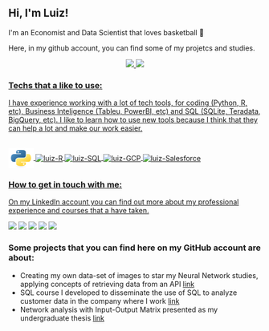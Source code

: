 ## Hi, I'm Luiz!

I'm an Economist and Data Scientist that loves basketball 🏀

Here, in my github account, you can find some of my projetcs and studies. 

<div align="center">
  <a href="https://github.com/Luizgs7">
  <img height="180em" src="https://github-readme-stats.vercel.app/api?username=Luizgs7&show_icons=true&theme=dark&include_all_commits=true&count_private=true"/>
  <img height="180em" src="https://github-readme-stats.vercel.app/api/top-langs/?username=Luizgs7&layout=compact&langs_count=7&theme=dark"/>
</div>
    
  
### Techs that a like to use:  
  
  
I have experience working with a lot of tech tools, for coding (Python, R, etc), Business Inteligence (Tableu, PowerBI, etc) and SQL (SQLite, Teradata, BigQuery, etc). I like to learn how to use new tools because I think that they can help a lot and make our work easier.
  
<div style="display: inline_block"><br>
  <img align="center" alt="luiz-Python" height="40" width="50" src="https://raw.githubusercontent.com/devicons/devicon/master/icons/python/python-original.svg">
  <img align="center" alt="luiz-R" height="40" width="50" src="https://cdn.jsdelivr.net/gh/devicons/devicon/icons/rstudio/rstudio-original.svg">
  <img align="center" alt="luiz-SQL" height="40" width="50" src="https://cdn.jsdelivr.net/gh/devicons/devicon/icons/postgresql/postgresql-original-wordmark.svg">
  <img align="center" alt="luiz-GCP" height="40" width="50" src="https://cdn.jsdelivr.net/gh/devicons/devicon/icons/googlecloud/googlecloud-original.svg">    
  <img align="center" alt="luiz-Salesforce" height="40" width="50" src="https://cdn.jsdelivr.net/gh/devicons/devicon/icons/salesforce/salesforce-original.svg">
</div>
  
  
### How to get in touch with me:  
  
  
On my LinkedIn account you can find out more about my professional experience and courses that a have taken. 
  
<div> 
  <a href = "luiz.gabriel.souza@hotmail.com"><img src="https://img.shields.io/badge/Microsoft_Outlook-0078D4?style=for-the-badge&logo=microsoft-outlook&logoColor=white" target="_blank"></a>  
  <a href="https://www.linkedin.com/in/luizgsouzacrm/" target="_blank"><img src="https://img.shields.io/badge/-LinkedIn-%230077B5?style=for-the-badge&logo=linkedin&logoColor=white" target="_blank"></a>   
  <a href="https://www.coursera.org/user/05cb4b1bcd775ca729df0e7c6f141e28" target="_blank"><img src="  https://img.shields.io/badge/Coursera-0056D2?style=for-the-badge&logo=Coursera&logoColor=white" target="_blank"></a>
  <a href="https://www.kaggle.com/luizgsouza" target="_blank"><img src="https://img.shields.io/badge/Kaggle-20BEFF?style=for-the-badge&logo=Kaggle&logoColor=white" target="_blank"></a>
  <a href="https://trailblazer.me/id/luizgsouzacrm" target="_blank"><img src="https://img.shields.io/badge/Salesforce-00A1E0?style=for-the-badge&logo=Salesforce&logoColor=white" target="_blank"></a>
</div>

### Some projects that you can find here on my GitHub account are about:  

  
* Creating my own data-set of images to star my Neural Network studies, applying concepts of retrieving data from an API [link](https://github.com/Luizgs7/Movies_DataSet)
* SQL course I developed to disseminate the use of SQL to analyze customer data in the company where I work [link](https://github.com/Luizgs7/Curso_SQL_para_CRM)
* Network analysis with Input-Output Matrix presented as my undergraduate thesis [link](https://github.com/Luizgs7/Monografia_UFPR_Ciencias_Economicas_2019)
  
